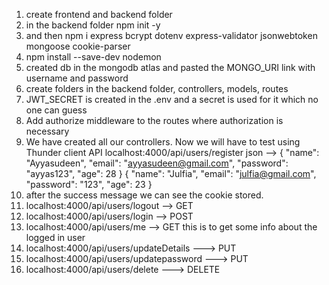 1. create frontend and backend folder
2. in the backend folder npm init -y 
3. and then npm i express bcrypt dotenv express-validator jsonwebtoken mongoose cookie-parser
4. npm install --save-dev nodemon
5. created db in the mongodb atlas and pasted the MONGO_URI link with username and password
6. create folders in the backend folder, controllers, models, routes
7. JWT_SECRET is created in the .env and a secret is used for it which no one can guess
8. Add authorize middleware to the routes where authorization is necessary
9. We have created all our controllers. Now we will have to test using Thunder client API 
   localhost:4000/api/users/register
   json --> {
  "name": "Ayyasudeen",
  "email": "ayyasudeen@gmail.com",
  "password": "ayyas123",
  "age": 28
}
{
  "name": "Julfia",
  "email": "julfia@gmail.com",
  "password": "123",
  "age": 23
}
10. after the success message we can see the cookie stored.
11. localhost:4000/api/users/logout --> GET
12. localhost:4000/api/users/login --> POST
13. localhost:4000/api/users/me --> GET this is to get some info about the logged in user 
14. localhost:4000/api/users/updateDetails ---> PUT
15. localhost:4000/api/users/updatepassword ---> PUT
16. localhost:4000/api/users/delete ---> DELETE